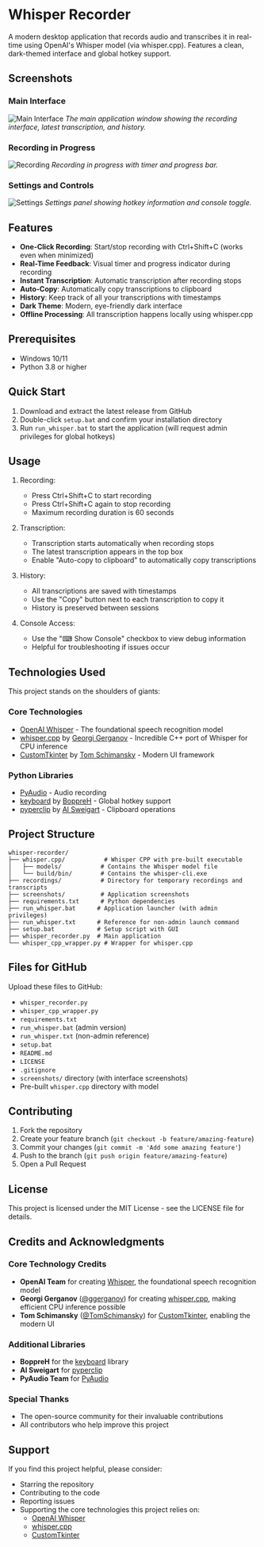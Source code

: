 # Whisper Recorder
<!-- Last updated: 2024-02-11 -->

A modern desktop application that records audio and transcribes it in real-time using OpenAI's Whisper model (via whisper.cpp). Features a clean, dark-themed interface and global hotkey support.

## Screenshots

### Main Interface
![Main Interface](screenshots/main_interface.png)
*The main application window showing the recording interface, latest transcription, and history.*

### Recording in Progress
![Recording](screenshots/recording.png)
*Recording in progress with timer and progress bar.*

### Settings and Controls
![Settings](screenshots/settings.png)
*Settings panel showing hotkey information and console toggle.*

## Features

- **One-Click Recording**: Start/stop recording with Ctrl+Shift+C (works even when minimized)
- **Real-Time Feedback**: Visual timer and progress indicator during recording
- **Instant Transcription**: Automatic transcription after recording stops
- **Auto-Copy**: Automatically copy transcriptions to clipboard
- **History**: Keep track of all your transcriptions with timestamps
- **Dark Theme**: Modern, eye-friendly dark interface
- **Offline Processing**: All transcription happens locally using whisper.cpp

## Prerequisites

- Windows 10/11
- Python 3.8 or higher

## Quick Start

1. Download and extract the latest release from GitHub
2. Double-click `setup.bat` and confirm your installation directory
3. Run `run_whisper.bat` to start the application (will request admin privileges for global hotkeys)

## Usage

1. Recording:
   - Press Ctrl+Shift+C to start recording
   - Press Ctrl+Shift+C again to stop recording
   - Maximum recording duration is 60 seconds

2. Transcription:
   - Transcription starts automatically when recording stops
   - The latest transcription appears in the top box
   - Enable "Auto-copy to clipboard" to automatically copy transcriptions

3. History:
   - All transcriptions are saved with timestamps
   - Use the "Copy" button next to each transcription to copy it
   - History is preserved between sessions

4. Console Access:
   - Use the "⌨ Show Console" checkbox to view debug information
   - Helpful for troubleshooting if issues occur

## Technologies Used

This project stands on the shoulders of giants:

### Core Technologies
- [OpenAI Whisper](https://github.com/openai/whisper) - The foundational speech recognition model
- [whisper.cpp](https://github.com/ggerganov/whisper.cpp) by [Georgi Gerganov](https://github.com/ggerganov) - Incredible C++ port of Whisper for CPU inference
- [CustomTkinter](https://github.com/TomSchimansky/CustomTkinter) by [Tom Schimansky](https://github.com/TomSchimansky) - Modern UI framework

### Python Libraries
- [PyAudio](https://people.csail.mit.edu/hubert/pyaudio/) - Audio recording
- [keyboard](https://github.com/boppreh/keyboard) by [BoppreH](https://github.com/boppreh) - Global hotkey support
- [pyperclip](https://github.com/asweigart/pyperclip) by [Al Sweigart](https://github.com/asweigart) - Clipboard operations

## Project Structure

```
whisper-recorder/
├── whisper.cpp/           # Whisper CPP with pre-built executable
│   ├── models/           # Contains the Whisper model file
│   └── build/bin/        # Contains the whisper-cli.exe
├── recordings/           # Directory for temporary recordings and transcripts
├── screenshots/          # Application screenshots
├── requirements.txt      # Python dependencies
├── run_whisper.bat      # Application launcher (with admin privileges)
├── run_whisper.txt      # Reference for non-admin launch command
├── setup.bat            # Setup script with GUI
├── whisper_recorder.py  # Main application
└── whisper_cpp_wrapper.py # Wrapper for whisper.cpp
```

## Files for GitHub

Upload these files to GitHub:
- `whisper_recorder.py`
- `whisper_cpp_wrapper.py`
- `requirements.txt`
- `run_whisper.bat` (admin version)
- `run_whisper.txt` (non-admin reference)
- `setup.bat`
- `README.md`
- `LICENSE`
- `.gitignore`
- `screenshots/` directory (with interface screenshots)
- Pre-built `whisper.cpp` directory with model

## Contributing

1. Fork the repository
2. Create your feature branch (`git checkout -b feature/amazing-feature`)
3. Commit your changes (`git commit -m 'Add some amazing feature'`)
4. Push to the branch (`git push origin feature/amazing-feature`)
5. Open a Pull Request

## License

This project is licensed under the MIT License - see the LICENSE file for details.

## Credits and Acknowledgments

### Core Technology Credits
- **OpenAI Team** for creating [Whisper](https://github.com/openai/whisper), the foundational speech recognition model
- **Georgi Gerganov** ([@ggerganov](https://github.com/ggerganov)) for creating [whisper.cpp](https://github.com/ggerganov/whisper.cpp), making efficient CPU inference possible
- **Tom Schimansky** ([@TomSchimansky](https://github.com/TomSchimansky)) for [CustomTkinter](https://github.com/TomSchimansky/CustomTkinter), enabling the modern UI

### Additional Libraries
- **BoppreH** for the [keyboard](https://github.com/boppreh/keyboard) library
- **Al Sweigart** for [pyperclip](https://github.com/asweigart/pyperclip)
- **PyAudio Team** for [PyAudio](https://people.csail.mit.edu/hubert/pyaudio/)

### Special Thanks
- The open-source community for their invaluable contributions
- All contributors who help improve this project

## Support

If you find this project helpful, please consider:
- Starring the repository
- Contributing to the code
- Reporting issues
- Supporting the core technologies this project relies on:
  - [OpenAI Whisper](https://github.com/openai/whisper)
  - [whisper.cpp](https://github.com/ggerganov/whisper.cpp)
  - [CustomTkinter](https://github.com/TomSchimansky/CustomTkinter) 